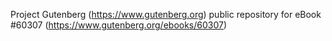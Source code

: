 Project Gutenberg (https://www.gutenberg.org) public repository for eBook #60307 (https://www.gutenberg.org/ebooks/60307)

